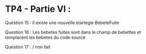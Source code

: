TP4 - Partie VI :
======

Question 15 : Il existe une nouvelle startegie BebeteFuite

Question 16 : Les bebetes fuites sont dans le champ de bebettes et remplacent les bebetes du code source

Question 17 : / non fait
